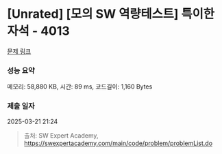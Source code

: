 # [Unrated] [모의 SW 역량테스트] 특이한 자석 - 4013 

[문제 링크](https://swexpertacademy.com/main/code/problem/problemDetail.do?contestProbId=AWIeV9sKkcoDFAVH) 

### 성능 요약

메모리: 58,880 KB, 시간: 89 ms, 코드길이: 1,160 Bytes

### 제출 일자

2025-03-21 21:24



> 출처: SW Expert Academy, https://swexpertacademy.com/main/code/problem/problemList.do